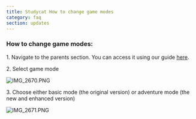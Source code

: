```yaml
---
title: Studycat How to change game modes
category: faq
section: updates
---
```



### **How to change game modes:**


1\. Navigate to the parents section. You can access it using our guide [here](https://help.studycat.com/hc/en-us/articles/34518228622105/preview/eyJhbGciOiJIUzI1NiJ9.eyJpZCI6MzQ1MTgyMjg2MjIxMDUsImV4cCI6MTcyMDQxMDgxN30.7hW1u2Miesjcs2XqDuBHBNv7tBPGmmhqN4EJUGeGWJE).


2\. Select game mode


  
![IMG_2670.PNG](https://help.studycat.com/hc/article_attachments/34771475427225)


3\. Choose either basic mode (the original version) or adventure mode (the new and enhanced version)


 


![IMG_2671.PNG](https://help.studycat.com/hc/article_attachments/34771498307353)